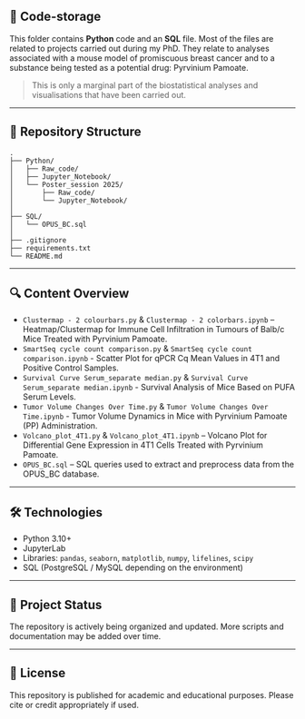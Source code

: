 ## 🧬 Code-storage

This folder contains **Python** code and an **SQL** file.
Most of the files are related to projects carried out during my PhD. They relate to analyses associated with a mouse model of promiscuous breast cancer and to a substance being tested as a potential drug: Pyrvinium Pamoate. 
> This is only a marginal part of the biostatistical analyses and visualisations that have been carried out.

---

## 📁 Repository Structure

    .
    ├── Python/
    │   ├── Raw_code/
    │   ├── Jupyter_Notebook/
    │   └── Poster_session 2025/
    │       ├── Raw_code/
    │       └── Jupyter_Notebook/
    │
    ├── SQL/
    │   └── OPUS_BC.sql
    │
    ├── .gitignore
    ├── requirements.txt
    └── README.md
    
---

## 🔍 Content Overview

- `Clustermap - 2 colourbars.py` & `Clustermap - 2 colorbars.ipynb` – Heatmap/Clustermap for Immune Cell Infiltration in Tumours of Balb/c Mice Treated with Pyrvinium Pamoate.
- `SmartSeq cycle count comparison.py` & `SmartSeq cycle count comparison.ipynb` - Scatter Plot for qPCR Cq Mean Values in 4T1 and Positive Control Samples.
- `Survival Curve Serum_separate median.py` & `Survival Curve Serum_separate median.ipynb` - Survival Analysis of Mice Based on PUFA Serum Levels.
- `Tumor Volume Changes Over Time.py` & `Tumor Volume Changes Over Time.ipynb` - Tumor Volume Dynamics in Mice with Pyrvinium Pamoate (PP) Administration.
- `Volcano_plot_4T1.py` & `Volcano_plot_4T1.ipynb` – Volcano Plot for Differential Gene Expression in 4T1 Cells Treated with Pyrvinium Pamoate.
- `OPUS_BC.sql` – SQL queries used to extract and preprocess data from the OPUS_BC database.

---

## 🛠️ Technologies

- Python 3.10+
- JupyterLab
- Libraries: `pandas`, `seaborn`, `matplotlib`, `numpy`, `lifelines`, `scipy`
- SQL (PostgreSQL / MySQL depending on the environment)

---

## 📌 Project Status

The repository is actively being organized and updated. More scripts and documentation may be added over time.

---

## 📄 License

This repository is published for academic and educational purposes. Please cite or credit appropriately if used.

